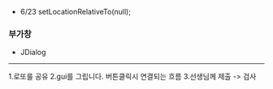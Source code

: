 - 6/23 setLocationRelativeTo(null);

### 부가창
- JDialog


----
1.로또룰 공유
2.gui를 그립니다. 버튼클릭시 연결되는 흐름
3.선생님께 제출 -> 검사
